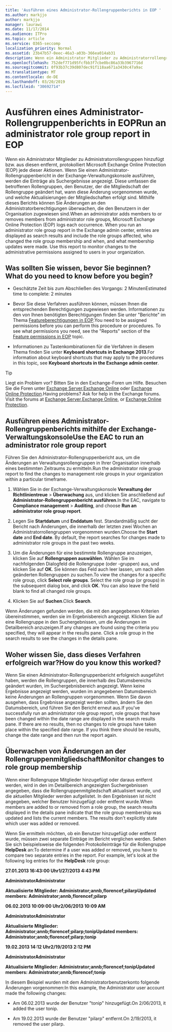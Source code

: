```yaml
---
title: 'Ausführen eines Administrator-Rollengruppenberichts in EOP '
ms.author: markjjo
author: markjjo
manager: laurawi
ms.date: 11/17/2014
ms.audience: ITPro
ms.topic: article
ms.service: O365-seccomp
localization_priority: Normal
ms.assetid: 23b47b57-0eec-46a3-a03b-366ea014ab31
description: Wenn ein Administrator Mitglieder zu Administratorrollengruppen hinzufügt oder daraus entfernt, protokolliert Microsoft Exchange Online Protection (EOP) jedes Vorkommen.
ms.openlocfilehash: 752def771d95fcfbb3f7cbe0bc86a33b3967716d
ms.sourcegitcommit: 0f93b37c39d807dec91f118aa671a3430c47a9ac
ms.translationtype: MT
ms.contentlocale: de-DE
ms.lasthandoff: 03/20/2019
ms.locfileid: "30692714"
---
```

# <a name="run-an-administrator-role-group-report-in-eop"></a><span data-ttu-id="ad4a9-103">Ausführen eines Administrator-Rollengruppenberichts in EOP</span><span class="sxs-lookup"><span data-stu-id="ad4a9-103">Run an administrator role group report in EOP</span></span> 

 <span data-ttu-id="ad4a9-p101">Wenn ein Administrator Mitglieder zu Administratorrollengruppen hinzufügt bzw. aus diesen entfernt, protokolliert Microsoft Exchange Online Protection (EOP) jede dieser Aktionen. Wenn Sie einen Administrator-Rollengruppenbericht in der Exchange-Verwaltungskonsole ausführen, werden die Einträge als Suchergebnisse angezeigt. Diese umfassen die betroffenen Rollengruppen, den Benutzer, der die Mitgliedschaft der Rollengruppe geändert hat, wann diese Änderung vorgenommen wurde, und welche Aktualisierungen der Mitgliedschaften erfolgt sind. Mithilfe dieses Berichts können Sie Änderungen an den Administratorberechtigungen überwachen, die den Benutzern in der Organisation zugewiesen sind.</span><span class="sxs-lookup"><span data-stu-id="ad4a9-p101">When an administrator adds members to or removes members from administrator role groups, Microsoft Exchange Online Protection (EOP) logs each occurrence. When you run an administrator role group report in the Exchange admin center, entries are displayed as search results and include the role groups affected, who changed the role group membership and when, and what membership updates were made. Use this report to monitor changes to the administrative permissions assigned to users in your organization.</span></span>
  
## <a name="what-do-you-need-to-know-before-you-begin"></a><span data-ttu-id="ad4a9-107">Was sollten Sie wissen, bevor Sie beginnen?</span><span class="sxs-lookup"><span data-stu-id="ad4a9-107">What do you need to know before you begin?</span></span>

- <span data-ttu-id="ad4a9-108">Geschätzte Zeit bis zum Abschließen des Vorgangs: 2 Minuten</span><span class="sxs-lookup"><span data-stu-id="ad4a9-108">Estimated time to complete: 2 minutes</span></span>
    
- <span data-ttu-id="ad4a9-p102">Bevor Sie diese Verfahren ausführen können, müssen Ihnen die entsprechenden Berechtigungen zugewiesen werden. Informationen zu den von Ihnen benötigten Berechtigungen finden Sie unter "Berichte" im Thema [Featureberechtigungen in EOP](feature-permissions-in-eop.md).</span><span class="sxs-lookup"><span data-stu-id="ad4a9-p102">You need to be assigned permissions before you can perform this procedure or procedures. To see what permissions you need, see the "Reports" section of the [Feature permissions in EOP](feature-permissions-in-eop.md) topic.</span></span> 
    
- <span data-ttu-id="ad4a9-111">Informationen zu Tastenkombinationen für die Verfahren in diesem Thema finden Sie unter **Keyboard shortcuts in Exchange 2013**.</span><span class="sxs-lookup"><span data-stu-id="ad4a9-111">For information about keyboard shortcuts that may apply to the procedures in this topic, see **Keyboard shortcuts in the Exchange admin center**.</span></span>
    
> [!TIP]
> <span data-ttu-id="ad4a9-p103">Liegt ein Problem vor? Bitten Sie in den Exchange-Foren um Hilfe. Besuchen Sie die Foren unter [Exchange Server](https://go.microsoft.com/fwlink/p/?linkId=60612),[Exchange Online](https://go.microsoft.com/fwlink/p/?linkId=267542) oder [Exchange Online Protection](https://go.microsoft.com/fwlink/p/?linkId=285351).</span><span class="sxs-lookup"><span data-stu-id="ad4a9-p103">Having problems? Ask for help in the Exchange forums. Visit the forums at [Exchange Server](https://go.microsoft.com/fwlink/p/?linkId=60612),[Exchange Online](https://go.microsoft.com/fwlink/p/?linkId=267542), or [Exchange Online Protection](https://go.microsoft.com/fwlink/p/?linkId=285351).</span></span> 
  
## <a name="use-the-eac-to-run-an-administrator-role-group-report"></a><span data-ttu-id="ad4a9-115">Ausführen eines Administrator-Rollengruppenberichts mithilfe der Exchange-Verwaltungskonsole</span><span class="sxs-lookup"><span data-stu-id="ad4a9-115">Use the EAC to run an administrator role group report</span></span>

<span data-ttu-id="ad4a9-116">Führen Sie den Administrator-Rollengruppenbericht aus, um die Änderungen an Verwaltungsrollengruppen in Ihrer Organisation innerhalb eines bestimmten Zeitraums zu ermitteln.</span><span class="sxs-lookup"><span data-stu-id="ad4a9-116">Run the administrator role group report to find the changes to management role groups in your organization within a particular timeframe.</span></span>
  
1. <span data-ttu-id="ad4a9-117">Wählen Sie in der Exchange-Verwaltungskonsole **Verwaltung der Richtlinientreue** \> **Überwachung** aus, und klicken Sie anschließend auf **Administrator-Rollengruppenbericht ausführen**.</span><span class="sxs-lookup"><span data-stu-id="ad4a9-117">In the EAC, navigate to **Compliance management** \> **Auditing**, and choose **Run an administrator role group report**.</span></span>
    
2. <span data-ttu-id="ad4a9-p104">Legen Sie **Startdatum** und **Enddatum** fest. Standardmäßig sucht der Bericht nach Änderungen, die innerhalb der letzten zwei Wochen an Administratorrollengruppen vorgenommen wurden.</span><span class="sxs-lookup"><span data-stu-id="ad4a9-p104">Choose the **Start date** and **End date**. By default, the report searches for changes made to administrator role groups in the past two weeks.</span></span>
    
3. <span data-ttu-id="ad4a9-p105">Um die Änderungen für eine bestimmte Rollengruppe anzuzeigen, klicken Sie auf **Rollengruppen auswählen**. Wählen Sie im nachfolgenden Dialogfeld die Rollengruppe (oder -gruppen) aus, und klicken Sie auf **OK**. Sie können das Feld auch leer lassen, um nach allen geänderten Rollengruppen zu suchen.</span><span class="sxs-lookup"><span data-stu-id="ad4a9-p105">To view the changes for a specific role group, click **Select role groups**. Select the role group (or groups) in the subsequent dialog box, and click **OK**. You can also leave the field blank to find all changed role groups.</span></span>
    
4. <span data-ttu-id="ad4a9-123">Klicken Sie auf **Suchen**.</span><span class="sxs-lookup"><span data-stu-id="ad4a9-123">Click **Search**.</span></span>
    
<span data-ttu-id="ad4a9-p106">Wenn Änderungen gefunden werden, die mit den angegebenen Kriterien übereinstimmen, werden sie im Ergebnisbereich angezeigt. Klicken Sie auf eine Rollengruppe in den Suchergebnissen, um die Änderungen im Detailbereich anzuzeigen.</span><span class="sxs-lookup"><span data-stu-id="ad4a9-p106">If any changes are found using the criteria you specified, they will appear in the results pane. Click a role group in the search results to see the changes in the details pane.</span></span>
  
## <a name="how-do-you-know-this-worked"></a><span data-ttu-id="ad4a9-126">Woher wissen Sie, dass dieses Verfahren erfolgreich war?</span><span class="sxs-lookup"><span data-stu-id="ad4a9-126">How do you know this worked?</span></span>

<span data-ttu-id="ad4a9-p107">Wenn Sie einen Administrator-Rollengruppenbericht erfolgreich ausgeführt haben, werden die Rollengruppen, die innerhalb des Datumsbereichs geändert wurden, im Suchergebnisbereich angezeigt. Wenn keine Ergebnisse angezeigt werden, wurden im angegebenen Datumsbereich keine Änderungen an Rollengruppen vorgenommen. Wenn Sie davon ausgehen, dass Ergebnisse angezeigt werden sollten, ändern Sie den Datumsbereich, und führen Sie den Bericht erneut aus.</span><span class="sxs-lookup"><span data-stu-id="ad4a9-p107">If you've successfully run an administrator role group report, role groups that have been changed within the date range are displayed in the search results pane. If there are no results, then no changes to role groups have taken place within the specified date range. If you think there should be results, change the date range and then run the report again.</span></span>
  
## <a name="monitor-changes-to-role-group-membership"></a><span data-ttu-id="ad4a9-130">Überwachen von Änderungen an der Rollengruppenmitgliedschaft</span><span class="sxs-lookup"><span data-stu-id="ad4a9-130">Monitor changes to role group membership</span></span>

<span data-ttu-id="ad4a9-p108">Wenn einer Rollengruppe Mitglieder hinzugefügt oder daraus entfernt werden, wird in den im Detailbereich angezeigten Suchergebnissen angegeben, dass die Rollengruppenmitgliedschaft aktualisiert wurde, und die aktuellen Mitglieder werden aufgelistet. In den Ergebnissen ist nicht angegeben, welcher Benutzer hinzugefügt oder entfernt wurde.</span><span class="sxs-lookup"><span data-stu-id="ad4a9-p108">When members are added to or removed from a role group, the search results displayed in the details pane indicate that the role group membership was updated and lists the current members. The results don't explicitly state which user was added or removed.</span></span>
  
<span data-ttu-id="ad4a9-p109">Wenn Sie ermitteln möchten, ob ein Benutzer hinzugefügt oder entfernt wurde, müssen zwei separate Einträge im Bericht verglichen werden. Sehen Sie sich beispielsweise die folgenden Protokolleinträge für die Rollengruppe **HelpDesk** an:</span><span class="sxs-lookup"><span data-stu-id="ad4a9-p109">To determine if a user was added or removed, you have to compare two separate entries in the report. For example, let's look at the following log entries for the **HelpDesk** role group:</span></span> 
  
 <span data-ttu-id="ad4a9-135">**27.01.2013 16:43:00 Uhr**</span><span class="sxs-lookup"><span data-stu-id="ad4a9-135">**1/27/2013 4:43 PM**</span></span>
  
 <span data-ttu-id="ad4a9-136">**Administrator**</span><span class="sxs-lookup"><span data-stu-id="ad4a9-136">**Administrator**</span></span>
  
 <span data-ttu-id="ad4a9-137">**Aktualisierte Mitglieder: Administrator;annb,florencef;pilarp**</span><span class="sxs-lookup"><span data-stu-id="ad4a9-137">**Updated members: Administrator;annb,florencef;pilarp**</span></span>
  
 <span data-ttu-id="ad4a9-138">**06.02.2013 10:09:00 Uhr**</span><span class="sxs-lookup"><span data-stu-id="ad4a9-138">**2/06/2013 10:09 AM**</span></span>
  
 <span data-ttu-id="ad4a9-139">**Administrator**</span><span class="sxs-lookup"><span data-stu-id="ad4a9-139">**Administrator**</span></span>
  
 <span data-ttu-id="ad4a9-140">**Aktualisierte Mitglieder: Administrator;annb;florencef;pilarp;tonip**</span><span class="sxs-lookup"><span data-stu-id="ad4a9-140">**Updated members: Administrator;annb;florencef;pilarp;tonip**</span></span>
  
 <span data-ttu-id="ad4a9-141">**19.02.2013 14:12 Uhr**</span><span class="sxs-lookup"><span data-stu-id="ad4a9-141">**2/19/2013 2:12 PM**</span></span>
  
 <span data-ttu-id="ad4a9-142">**Administrator**</span><span class="sxs-lookup"><span data-stu-id="ad4a9-142">**Administrator**</span></span>
  
 <span data-ttu-id="ad4a9-143">**Aktualisierte Mitglieder: Administrator;annb;florencef;tonip**</span><span class="sxs-lookup"><span data-stu-id="ad4a9-143">**Updated members: Administrator;annb;florencef;tonip**</span></span>
  
<span data-ttu-id="ad4a9-144">In diesem Beispiel wurden mit dem Administratorbenutzerkonto folgende Änderungen vorgenommen:</span><span class="sxs-lookup"><span data-stu-id="ad4a9-144">In this example, the Administrator user account made the following changes:</span></span>
  
- <span data-ttu-id="ad4a9-145">Am 06.02.2013 wurde der Benutzer "tonip" hinzugefügt.</span><span class="sxs-lookup"><span data-stu-id="ad4a9-145">On 2/06/2013, it added the user tonip.</span></span>
    
- <span data-ttu-id="ad4a9-146">Am 19.02.2013 wurde der Benutzer "pilarp" entfernt.</span><span class="sxs-lookup"><span data-stu-id="ad4a9-146">On 2/19/2013, it removed the user pilarp.</span></span>
    

